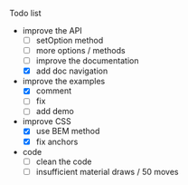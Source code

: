Todo list

- improve the API
  - [ ] setOption method
  - [ ] more options / methods
  - [ ] improve the documentation
  - [x] add doc navigation
- improve the examples
  - [x] comment
  - [ ] fix
  - [ ] add demo
- improve CSS
  - [x] use BEM method
  - [x] fix anchors
- code
  - [ ] clean the code
  - [ ] insufficient material draws / 50 moves
